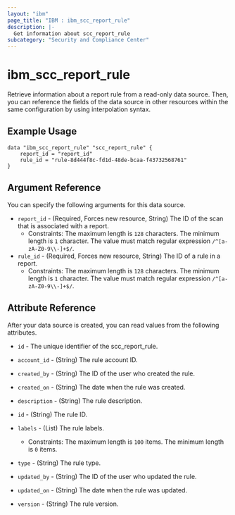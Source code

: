 ```yaml
---
layout: "ibm"
page_title: "IBM : ibm_scc_report_rule"
description: |-
  Get information about scc_report_rule
subcategory: "Security and Compliance Center"
---
```


# ibm_scc_report_rule

Retrieve information about a report rule from a read-only data source. Then, you can reference the fields of the data source in other resources within the same configuration by using interpolation syntax.

## Example Usage

```hcl
data "ibm_scc_report_rule" "scc_report_rule" {
	report_id = "report_id"
	rule_id = "rule-8d444f8c-fd1d-48de-bcaa-f43732568761"
}
```

## Argument Reference

You can specify the following arguments for this data source.

* `report_id` - (Required, Forces new resource, String) The ID of the scan that is associated with a report.
  * Constraints: The maximum length is `128` characters. The minimum length is `1` character. The value must match regular expression `/^[a-zA-Z0-9\\-]+$/`.
* `rule_id` - (Required, Forces new resource, String) The ID of a rule in a report.
  * Constraints: The maximum length is `128` characters. The minimum length is `1` character. The value must match regular expression `/^[a-zA-Z0-9\\-]+$/`.

## Attribute Reference

After your data source is created, you can read values from the following attributes.

* `id` - The unique identifier of the scc_report_rule.
* `account_id` - (String) The rule account ID.

* `created_by` - (String) The ID of the user who created the rule.

* `created_on` - (String) The date when the rule was created.

* `description` - (String) The rule description.

* `id` - (String) The rule ID.

* `labels` - (List) The rule labels.
  * Constraints: The maximum length is `100` items. The minimum length is `0` items.

* `type` - (String) The rule type.

* `updated_by` - (String) The ID of the user who updated the rule.

* `updated_on` - (String) The date when the rule was updated.

* `version` - (String) The rule version.

